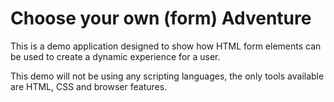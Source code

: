# Choose your own (form) Adventure

This is a demo application designed to show how HTML form elements can be used to create a dynamic experience for a user.

This demo will not be using any scripting languages, the only tools available are HTML, CSS and browser features.